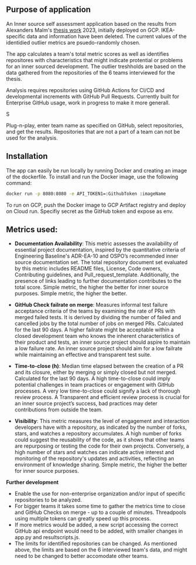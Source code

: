 ## Purpose of application

An Inner source self assessment application based on the results from Alexanders Malm's [thesis work](https://lup.lub.lu.se/student-papers/search/publication/9120709) 2023, initially deployed on GCP. IKEA-specific data and information have been deleted. The current values of the identidied outlier metrics are psuedo-randomly chosen.  

The app calculates a team's total metric scores as well as identifies repositores with characteristics that might indicate protential or problems for an inner sourced development. The outlier treshholds are based on the data gathered from the repositories of the 6 teams interviewed for the thesis.


Analysis requires repositories using GitHub Actions for CI/CD and developmental increments with GitHub Pull Requests.
Currently built for Enterprise GitHub usage, work in progress to make it more generall.

S

Plug-n-play, enter team name as specified on GitHub, select repositories, and get the results. Repositories that are not a part of a team can not be used for the analysis.  


## Installation 

The app can easily be run locally by running Docker and creating an image of the dockerfile. To install and run the Docker image, use the following command:

```bash
docker run -p 8080:8080 -e API_TOKEN1=:GithubToken :imageName
```

To run on GCP, push the Docker image to GCP Artifact registry and deploy on Cloud run. Specifiy secret as the GitHub token and expose as env. 

## Metrics used: 

- **Documentation Availability**: This metric assesses the availability of essential project documentation, inspired by the quantitative criteria of Engineering Baseline's ADR-EA-10 and OSPO’s recommended inner source documentation set. The total repository document set evaluated by this metric includes README files, License, Code owners, Contributing guidelines, and Pull_request_template. Additionally, the presence of links leading to further documentation contributes to the total score. Simple metric, the higher the better for inner source purposes. 
Simple metric, the higher the better. 

- **GitHub Check failrate on merge**: Measures informal test failure acceptance criteria of the teams by examining the rate of PRs with merged failed tests. It is derived by dividing the number of failed and cancelled jobs by the total number of jobs on merged PRs. Calculated for the last 90 days. A higher failrate might be acceptable within a closed development team who knows the inherent characteristics of their product and tests, an inner source project should aspire to maintain a low failure rate. An inner source project should aim for a low failrate while maintaining an effective and transparent test suite.

- **Time-to-close (h)**: Median time elapsed between the creation of a PR and its closure, either by merging or simply closed but not merged. Calculated for the last 90 days. A high time-to-close could imply potential challenges in team practices or engagement with GitHub processes. A very low time-to-close could signify a lack of thorough review process. A Transparent and efficient review process is crucial for an inner source project’s success, bad practices may deter contributions from outside the team.

- **Visibility**: This metric measures the level of engagement and interaction developers have with a repository, as indicated by the number of forks, stars, and watches a repository accumulates. A high number of forks could suggest the reusability of the code, as it shows that other teams are repurposing or testing the code for their own projects. Conversely, a high number of stars and watches can indicate active interest and monitoring of the repository's updates and activities, reflecting an environment of knowledge sharing. Simple metric, the higher the better for inner source purposes. 

**Further development** 

* Enable the use for non-enterprise organization and/or input of specific repositories to be analyzed. 
* For bigger teams it takes some time to gather the metrics time to close and GitHub Checks on merge - up to a couple of minutes. Threadpools using multiple tokens can  greatly speed up this process.
* If more metrics would be added, a new script accessing the correct GitHub api endpoint would need to be added, with smaller changes in app.py and resultscripts.js. 
* The limits for identified repositories can be changed. As mentioned above, the limits are based on the 6 interviewed team's data, and might need to be changed to better accomodate other teams.  
  




